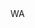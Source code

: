 <?xml version="1.0" encoding="UTF-8"?>
<CustomMetadata xmlns="http://soap.sforce.com/2006/04/metadata">
    <label>WA</label>
</CustomMetadata>
